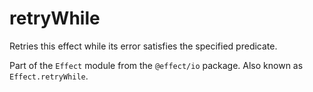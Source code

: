 # retryWhile

Retries this effect while its error satisfies the specified predicate.

Part of the `Effect` module from the `@effect/io` package. Also known as `Effect.retryWhile`.
